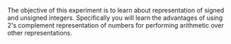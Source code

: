 The objective of this experiment is to learn about representation of signed and unsigned integers. Specifically you will learn the advantages of using 2's complement representation of numbers for performing arithmetic over other representations.
